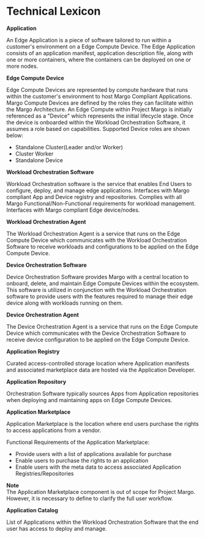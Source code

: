 # Technical Lexicon

**Application**

An Edge Application is a piece of software tailored to run within a customer's environment on a Edge Compute Device. The Edge Application consists of an application manifest, application description file, along with one or more containers, where the containers can be deployed on one or more nodes. 

**Edge Compute Device** 

Edge Compute Devices are represented by compute hardware that runs within the customer's environment to host Margo Compliant Applications. Margo Compute Devices are defined by the roles they can facilitate within the Margo Architecture. An Edge Compute within Project Margo is initially referenced as a "Device" which represents the initial lifecycle stage. Once the device is onboarded within the Workload Orchestration Software, it assumes a role based on capabilities. 
Supported Device roles are shown below:

- Standalone Cluster(Leader and/or Worker)
- Cluster Worker
- Standalone Device

**Workload Orchestration Software**  

Workload Orchestration software is the service that enables End Users to configure, deploy, and manage edge applications. Interfaces with Margo compliant App and Device registry and repositories. Complies with all Margo Functional/Non-Functional requirements for workload management. Interfaces with Margo compliant Edge device/nodes. 

**Workload Orchestration Agent** 

The Workload Orchestration Agent is a service that runs on the Edge Compute Device which communicates with the Workload Orchestration Software to receive workloads and configurations to be applied on the Edge Compute Device.

**Device Orchestration Software**    

Device Orchestration Software provides Margo with a central location to onboard, delete, and maintain Edge Compute Devices within the ecosystem. This software is utilized in conjunction with the Workload Orchestration software to provide users with the features required to manage their edge device along with workloads running on them.  

**Device Orchestration Agent** 

The Device Orchestration Agent is a service that runs on the Edge Compute Device which communicates with the Device Orchestration Software to receive device configuration to be applied on the Edge Compute Device.

**Application Registry** 

Curated access-controlled storage location where Application manifests and associated marketplace data are hosted via the Application Developer.  

**Application Repository** 

Orchestration Software typically sources Apps from Application repositories when deploying and maintaining apps on Edge Compute Devices. 

**Application Marketplace** 

Application Marketplace is the location where end users purchase the rights to access applications from a vendor.  

Functional Requirements of the Application Marketplace: 

- Provide users with a list of applications available for purchase 
- Enable users to purchase the rights to an application 
- Enable users with the meta data to access associated Application Registries/Repositories

**Note**  
The Application Marketplace component is out of scope for Project Margo. However, it is necessary to define to clarify the full user workflow.   

**Application Catalog** 

List of Applications within the Workload Orchestration Software that the end user has access to deploy and manage.  
